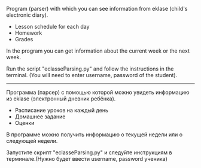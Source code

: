 Program (parser) with which you can see information from eklase (child's electronic diary).
- Lesson schedule for each day
- Homework
- Grades

In the program you can get information about the current week or the next week.

Run the script "eclasseParsing.py" and follow the instructions in the terminal.
(You will need to enter username, password of the student).

------------------------------------------------------------------------------

Программа (парсер) с помощью которой можно увидеть информацию из eklase (электронный дневник ребёнка).
- Расписание уроков на каждый день
- Домашнее задание
- Оценки

В программе можно получить информацию о текущей недели или о следующей недели.

Запустите скрипт "eclasseParsing.py" и следуйте инструкциям в терминале.(Нужно будет ввести username, password ученика)